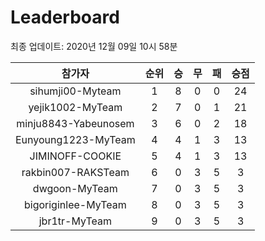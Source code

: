 # Leaderboard
최종 업데이트: 2020년 12월 09일 10시 58분




| 참가자 | 순위 | 승 | 무 | 패 | 승점 |
|:---:|:---:|:---:|:---:|:---:|:---:|
| sihumji00-Myteam | 1 | 8 | 0 | 0 | 24 |
| yejik1002-MyTeam | 2 | 7 | 0 | 1 | 21 |
| minju8843-Yabeunosem | 3 | 6 | 0 | 2 | 18 |
| Eunyoung1223-MyTeam | 4 | 4 | 1 | 3 | 13 |
| JIMINOFF-COOKIE | 5 | 4 | 1 | 3 | 13 |
| rakbin007-RAKSTeam | 6 | 0 | 3 | 5 | 3 |
| dwgoon-MyTeam | 7 | 0 | 3 | 5 | 3 |
| bigoriginlee-MyTeam | 8 | 0 | 3 | 5 | 3 |
| jbr1tr-MyTeam | 9 | 0 | 3 | 5 | 3 |